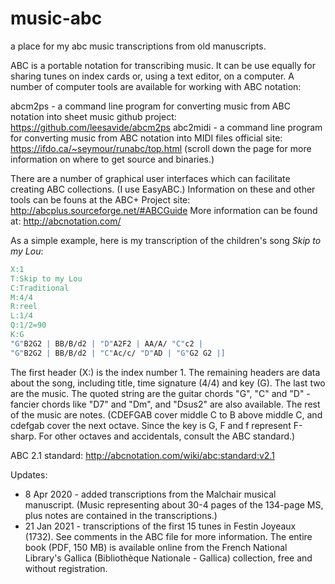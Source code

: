 # music-abc
a place for my abc music transcriptions from old manuscripts.

ABC is a portable notation for transcribing music.  It can be use equally for sharing tunes on index cards or, using a text editor, on a computer.  A number of computer tools are available for working with ABC notation:

  abcm2ps - a command line program for converting music from ABC notation into sheet music
     github project: https://github.com/leesavide/abcm2ps
  abc2midi - a command line program for converting music from ABC notation into MIDI files
     official site: https://ifdo.ca/~seymour/runabc/top.html
     (scroll down the page for more information on where to get source and binaries.)

There are a number of graphical user interfaces which can facilitate creating ABC collections. (I use EasyABC.)  Information on these and other tools can be founs at the ABC+ Project site:
      http://abcplus.sourceforge.net/#ABCGuide
More information can be found at: http://abcnotation.com/

As a simple example, here is my transcription of the children's song *Skip to my Lou*:

```abc
X:1
T:Skip to my Lou
C:Traditional
M:4/4
R:reel
L:1/4
Q:1/2=90
K:G
"G"B2G2 | BB/B/d2 | "D"A2F2 | AA/A/ "C"c2 |
"G"B2G2 | BB/B/d2 | "C"Ac/c/ "D"AD | "G"G2 G2 |]
```

The first header (X:) is the index number 1.  The remaining headers are data about the song, including title, time signature (4/4) and key (G).  The last two are the music.  The quoted string are the guitar chords "G", "C" and "D" - fancier chords like "D7" and "Dm", and "Dsus2" are also available. The rest of the music are notes. (CDEFGAB cover middle C to B above middle C, and cdefgab cover the next octave. Since the key is G, F and f represent F-sharp.  For other octaves and accidentals, consult the ABC standard.)

ABC 2.1 standard: http://abcnotation.com/wiki/abc:standard:v2.1

Updates:
* 8 Apr 2020 - added transcriptions from the Malchair musical manuscript.  (Music representing about 30-4 pages of the 134-page MS, plus notes are contained in the transcriptions.)
* 21 Jan 2021 - transcriptions of the first 15 tunes in Festin Joyeaux (1732).  See comments in the ABC file for more information.  The entire book (PDF, 150 MB) is available online from the French National Library's Gallica (Bibliothèque Nationale - Gallica) collection, free and without registration. 
